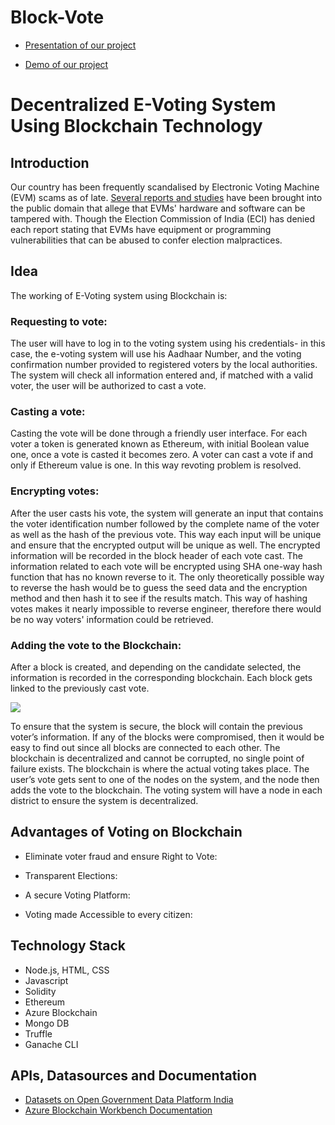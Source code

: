 # Block-Vote

* [Presentation of our project](https://docs.google.com/presentation/d/1ds6Hmaqtl3wEkaKsUDTKEA8mRXnYC4CNR0T72g4lfl8/edit?usp=sharing)

* [Demo of our project](https://youtu.be/BhVpoVl9xOU)
#  Decentralized E-Voting System Using Blockchain Technology


## **Introduction**


Our country has been frequently scandalised by Electronic Voting Machine (EVM) scams as of late. [Several reports and studies](https://indiaevm.org/evm_tr2010-jul29.pdf?source=post_page) have been brought into the public domain that allege that EVMs' hardware and software can be tampered with. Though the Election Commission of India (ECI) has denied each report stating that EVMs have equipment or programming vulnerabilities that can be abused to confer election malpractices.

## **Idea**
The working of E-Voting system using Blockchain is:

### Requesting to vote:
The user will have to log in to the voting system using his credentials- in this case, the e-voting system will use his Aadhaar Number, and the voting confirmation number provided to registered voters by the local
authorities. The system will check all information entered and, if matched with a valid voter, the user will be authorized to
cast a vote.

### Casting a vote:
Casting the vote will be done through a friendly user interface. For each voter a token is generated known as Ethereum, with initial Boolean value one, once a vote is casted it becomes zero. A voter can cast a vote if and only if Ethereum value is one. In this way revoting problem is resolved.

### Encrypting votes:
After the user casts his vote, the system will generate an input that contains the voter identification
number followed by the complete name of the voter as well as the hash of the previous vote. This way each input will be unique and ensure that the encrypted output will be unique as well. The encrypted information will be recorded in the block header of each vote cast. The information related to each vote will be encrypted using SHA one-way hash function that has no known reverse to it. The only theoretically possible way to reverse the hash would be to guess the seed data and the encryption method and then hash it to see if the results match. This way of hashing votes makes it nearly impossible to reverse engineer, therefore there would be no way voters' information could be retrieved.

### Adding the vote to the Blockchain:
After a block is created, and depending on the candidate selected, the information is
recorded in the corresponding blockchain. Each block gets linked to the previously cast vote.

![](https://res.cloudinary.com/practicaldev/image/fetch/s--a9s-VZ7n--/c_limit%2Cf_auto%2Cfl_progressive%2Cq_auto%2Cw_880/https://thepracticaldev.s3.amazonaws.com/i/qp8u0e1mo5dd7x1jhiot.png)


To ensure that the system is secure, the block will contain the previous voter’s information. If any of the
blocks were compromised, then it would be easy to find out since all blocks are connected to each other. The
blockchain is decentralized and cannot be corrupted, no single point of failure exists. The blockchain is where the
actual voting takes place. The user’s vote gets sent to one of the nodes on the system, and the node then adds the vote
to the blockchain. The voting system will have a node in each district to ensure the system is decentralized.

## **Advantages of Voting on Blockchain**

* Eliminate voter fraud and ensure Right to Vote:

* Transparent Elections:

* A secure Voting Platform:

* Voting made Accessible to every citizen:


## **Technology Stack**

* Node.js, HTML, CSS
* Javascript
* Solidity
* Ethereum
* Azure Blockchain
* Mongo DB
* Truffle
* Ganache CLI


## **APIs, Datasources and Documentation**
* [Datasets on Open Government Data Platform India](https://data.gov.in/)
* [Azure Blockchain Workbench Documentation](https://docs.microsoft.com/en-us/azure/blockchain/workbench/)

